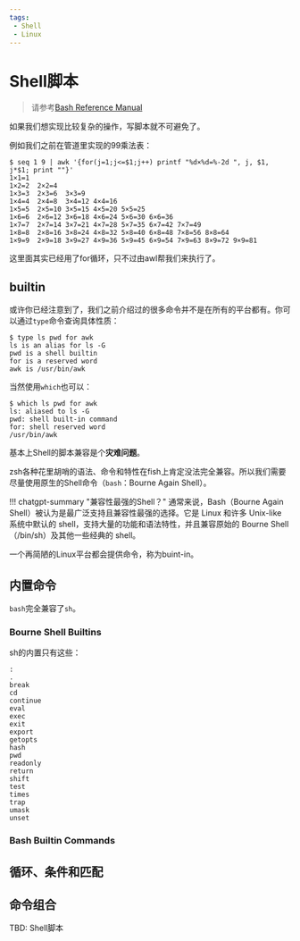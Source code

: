 ```yaml
---
tags:
 - Shell
 - Linux
---
```


# Shell脚本
> 请参考[Bash Reference Manual](https://www.gnu.org/software/bash/manual/html_node/index.html)

如果我们想实现比较复杂的操作，写脚本就不可避免了。

例如我们之前在管道里实现的99乘法表：

<div class='console'>

```console
$ seq 1 9 | awk '{for(j=1;j<=$1;j++) printf "%d×%d=%-2d ", j, $1, j*$1; print ""}'
1×1=1
1×2=2  2×2=4
1×3=3  2×3=6  3×3=9
1×4=4  2×4=8  3×4=12 4×4=16
1×5=5  2×5=10 3×5=15 4×5=20 5×5=25
1×6=6  2×6=12 3×6=18 4×6=24 5×6=30 6×6=36
1×7=7  2×7=14 3×7=21 4×7=28 5×7=35 6×7=42 7×7=49
1×8=8  2×8=16 3×8=24 4×8=32 5×8=40 6×8=48 7×8=56 8×8=64
1×9=9  2×9=18 3×9=27 4×9=36 5×9=45 6×9=54 7×9=63 8×9=72 9×9=81

```

</div>

这里面其实已经用了for循环，只不过由awl帮我们来执行了。

## builtin

或许你已经注意到了，我们之前介绍过的很多命令并不是在所有的平台都有。你可以通过`type`命令查询具体性质：

```
$ type ls pwd for awk
ls is an alias for ls -G
pwd is a shell builtin
for is a reserved word
awk is /usr/bin/awk
```

当然使用`which`也可以：

```
$ which ls pwd for awk
ls: aliased to ls -G
pwd: shell built-in command
for: shell reserved word
/usr/bin/awk
```

基本上Shell的脚本兼容是个**灾难问题**。

zsh各种花里胡哨的语法、命令和特性在fish上肯定没法完全兼容。所以我们需要尽量使用原生的Shell命令（`bash`：Bourne Again Shell）。

!!! chatgpt-summary "兼容性最强的Shell？"
    通常来说，Bash（Bourne Again Shell）被认为是最广泛支持且兼容性最强的选择。它是 Linux 和许多 Unix-like 系统中默认的 shell，支持大量的功能和语法特性，并且兼容原始的 Bourne Shell（/bin/sh）及其他一些经典的 shell。

一个再简陋的Linux平台都会提供命令，称为buint-in。

## 内置命令
`bash`完全兼容了`sh`。

### Bourne Shell Builtins
sh的内置只有这些：

```
:
.
break
cd
continue
eval
exec
exit
export
getopts
hash
pwd
readonly
return
shift
test
times
trap
umask
unset
```

### Bash Builtin Commands

## 循环、条件和匹配

## 命令组合

TBD: Shell脚本
